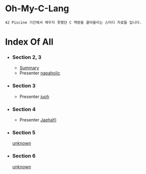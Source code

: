 # Oh-My-C-Lang
	42 Piscine 기간에서 채우지 못했던 C 역량을 끌어올리는 스터디 자료들 입니다.
# Index Of All

- ### Section 2, 3
	- [Summary](https://err0rcode7.github.io/42starter/2020/11/13/oh_my_c_lang_1.html)
	- Presenter [napaholic](https://github.com/napaholic)
- ### Section 3
	- Presenter [juoh](https://github.com/juoh0)
- ### Section 4
	- Presenter [JaehaYi](https://github.com/idjaeha)
- ### Section 5
	[unknown]()
- ### Section 6
	[unknown]()
